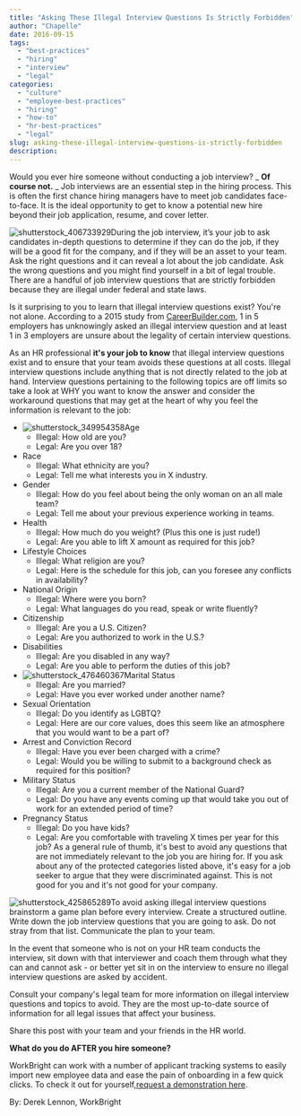 ```yaml
---
title: "Asking These Illegal Interview Questions Is Strictly Forbidden"
author: "Chapelle"
date: 2016-09-15
tags:
  - "best-practices"
  - "hiring"
  - "interview"
  - "legal"
categories:
  - "culture"
  - "employee-best-practices"
  - "hiring"
  - "how-to"
  - "hr-best-practices"
  - "legal"
slug: asking-these-illegal-interview-questions-is-strictly-forbidden
description: 
---
```

Would you ever hire someone without conducting a job interview? _ **Of course not.** _ Job interviews are an essential step in the hiring process. This is often the first chance hiring managers have to meet job candidates face-to-face. It is the ideal opportunity to get to know a potential new hire beyond their job application, resume, and cover letter.  
  
 ![shutterstock_406733929](/images/blog/asking-these-illegal-interview-questions-is-strictly-forbidden/shutterstock_406733929-300x300.jpg)During the job interview, it’s your job to ask candidates in-depth questions to determine if they can do the job, if they will be a good fit for the company, and if they will be an asset to your team. Ask the right questions and it can reveal a lot about the job candidate. Ask the wrong questions and you might find yourself in a bit of legal trouble. There are a handful of job interview questions that are strictly forbidden because they are illegal under federal and state laws.  
  
Is it surprising to you to learn that illegal interview questions exist? You're not alone. According to a 2015 study from [CareerBuilder.com](http://www.careerbuilder.com/share/aboutus/pressreleasesdetail.aspx?sd=4%2F9%2F2015&id=pr877&ed=12%2F31%2F2015), 1 in 5 employers has unknowingly asked an illegal interview question and at least 1 in 3 employers are unsure about the legality of certain interview questions.  
  
As an HR professional **it's your job to know** that illegal interview questions exist and to ensure that your team avoids these questions at all costs. Illegal interview questions include anything that is not directly related to the job at hand. Interview questions pertaining to the following topics are off limits so take a look at WHY you want to know the answer and consider the workaround questions that may get at the heart of why you feel the information is relevant to the job:

- ![shutterstock_349954358](/images/blog/asking-these-illegal-interview-questions-is-strictly-forbidden/shutterstock_349954358-300x225.jpg)Age
  - Illegal: How old are you?
  - Legal: Are you over 18?
- Race
  - Illegal: What ethnicity are you?
  - Legal: Tell me what interests you in X industry.
- Gender
  - Illegal: How do you feel about being the only woman on an all male team?
  - Legal: Tell me about your previous experience working in teams.
- Health
  - Illegal: How much do you weight? (Plus this one is just rude!)
  - Legal: Are you able to lift X amount as required for this job?
- Lifestyle Choices
  - Illegal: What religion are you?
  - Legal: Here is the schedule for this job, can you foresee any conflicts in availability?
- National Origin 
  - Illegal: Where were you born?
  - Legal: What languages do you read, speak or write fluently?
- Citizenship 
  - Illegal: Are you a U.S. Citizen?
  - Legal: Are you authorized to work in the U.S.?
- Disabilities
  - Illegal: Are you disabled in any way?
  - Legal: Are you able to perform the duties of this job?
- ![shutterstock_476460367](/images/blog/asking-these-illegal-interview-questions-is-strictly-forbidden/shutterstock_476460367-300x300.jpg)Marital Status
  - Illegal: Are you married?
  - Legal: Have you ever worked under another name?
- Sexual Orientation
  - Illegal: Do you identify as LGBTQ?
  - Legal: Here are our core values, does this seem like an atmosphere that you would want to be a part of?
- Arrest and Conviction Record
  - Illegal: Have you ever been charged with a crime?
  - Legal: Would you be willing to submit to a background check as required for this position?
- Military Status
  - Illegal: Are you a current member of the National Guard?
  - Legal: Do you have any events coming up that would take you out of work for an extended period of time?
- Pregnancy Status
  - Illegal: Do you have kids?
  - Legal: Are you comfortable with traveling X times per year for this job?
As a general rule of thumb, it's best to avoid any questions that are not immediately relevant to the job you are hiring for. If you ask about any of the protected categories listed above, it's easy for a job seeker to argue that they were discriminated against. This is not good for you and it's not good for your company.  
  
 ![shutterstock_425865289](/images/blog/asking-these-illegal-interview-questions-is-strictly-forbidden/shutterstock_425865289-300x225.jpg)To avoid asking illegal interview questions brainstorm a game plan before every interview. Create a structured outline. Write down the job interview questions that you are going to ask. Do not stray from that list. Communicate the plan to your team.  
  
In the event that someone who is not on your HR team conducts the interview, sit down with that interviewer and coach them through what they can and cannot ask - or better yet sit in on the interview to ensure no illegal interview questions are asked by accident.  
  
Consult your company's legal team for more information on illegal interview questions and topics to avoid. They are the most up-to-date source of information for all legal issues that affect your business.  
  
Share this post with your team and your friends in the HR world.  
  
**What do you do AFTER you hire someone?**  
  
WorkBright can work with a number of applicant tracking systems to easily import new employee data and ease the pain of onboarding in a few quick clicks. To check it out for yourself,[request a demonstration here](https://workbright.com/request-a-demo/).  
  
By: Derek Lennon, WorkBright  
  
  
  


  
  


  
  



